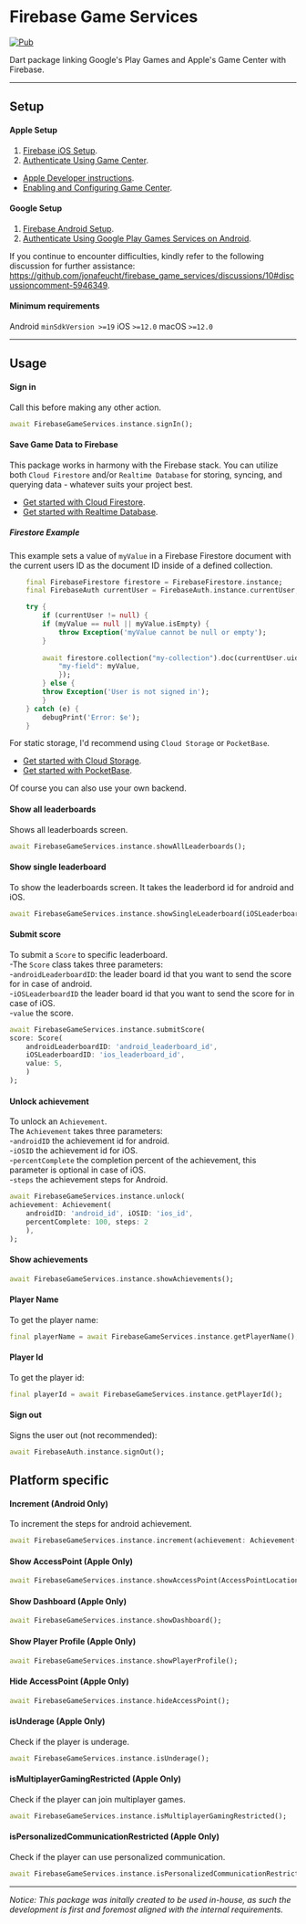 # Firebase Game Services

[![Pub](https://img.shields.io/pub/v/firebase_game_services.svg?style=popout&include_prereleases)](https://pub.dartlang.org/packages/firebase_game_services)

Dart package linking Google's Play Games and Apple's Game Center with Firebase.

---

## Setup

#### Apple Setup

1. [Firebase iOS Setup](https://firebase.google.com/docs/flutter/setup?platform=ios).
2. [Authenticate Using Game Center](https://firebase.google.com/docs/auth/ios/game-center).

- [Apple Developer instructions](https://developer.apple.com/library/archive/documentation/NetworkingInternet/Conceptual/GameKit_Guide/GameCenterOverview/GameCenterOverview.html#//apple_ref/doc/uid/TP40008304-CH5-SW22).
- [Enabling and Configuring Game Center](https://developer.apple.com/documentation/gamekit/enabling_and_configuring_game_center).

#### Google Setup

1. [Firebase Android Setup](https://firebase.google.com/docs/flutter/setup?platform=android).
2. [Authenticate Using Google Play Games Services on Android](https://firebase.google.com/docs/auth/android/play-games).

If you continue to encounter difficulties, kindly refer to the following
discussion for further assistance:
https://github.com/jonafeucht/firebase_game_services/discussions/10#discussioncomment-5946349.

#### Minimum requirements

Android `minSdkVersion >=19` iOS `>=12.0` macOS `>=12.0`

---

## Usage

#### Sign in

Call this before making any other action.

```dart
await FirebaseGameServices.instance.signIn();
```

#### Save Game Data to Firebase

This package works in harmony with the Firebase stack. You can utilize both
`Cloud Firestore` and/or `Realtime Database` for storing, syncing, and querying
data - whatever suits your project best.

- [Get started with Cloud Firestore](https://firebase.google.com/docs/firestore/quickstart).
- [Get started with Realtime Database](https://firebase.google.com/docs/database/flutter/start).

##### Firestore Example

This example sets a value of `myValue` in a Firebase Firestore document with the
current users ID as the document ID inside of a defined collection.

```dart
    final FirebaseFirestore firestore = FirebaseFirestore.instance;
    final FirebaseAuth currentUser = FirebaseAuth.instance.currentUser;

    try {
        if (currentUser != null) {
        if (myValue == null || myValue.isEmpty) {
            throw Exception('myValue cannot be null or empty');
        }
        
        await firestore.collection("my-collection").doc(currentUser.uid).update({
            "my-field": myValue,
            });
        } else {
        throw Exception('User is not signed in');
        }
    } catch (e) {
        debugPrint('Error: $e');
    }
```

For static storage, I'd recommend using `Cloud Storage` or `PocketBase`.

- [Get started with Cloud Storage](https://firebase.google.com/docs/storage/flutter/start).
- [Get started with PocketBase](https://pocketbase.io).

Of course you can also use your own backend.

#### Show all leaderboards

Shows all leaderboards screen.

```dart
await FirebaseGameServices.instance.showAllLeaderboards();
```

#### Show single leaderboard

To show the leaderboards screen. It takes the leaderbord id for android and iOS.

```dart
await FirebaseGameServices.instance.showSingleLeaderboard(iOSLeaderboardID: 'ios_leaderboard_id', androidLeaderboardID: 'android_leaderboard_id');
```

#### Submit score

To submit a `Score` to specific leaderboard.\
-The `Score` class takes three parameters:\
-`androidLeaderboardID`: the leader board id that you want to send the score for
in case of android.\
-`iOSLeaderboardID` the leader board id that you want to send the score for in
case of iOS.\
-`value` the score.

```dart
await FirebaseGameServices.instance.submitScore(
score: Score(
    androidLeaderboardID: 'android_leaderboard_id',
    iOSLeaderboardID: 'ios_leaderboard_id', 
    value: 5,
    )
);
```

#### Unlock achievement

To unlock an `Achievement`.\
The `Achievement` takes three parameters:\
-`androidID` the achievement id for android.\
-`iOSID` the achievement id for iOS.\
-`percentComplete` the completion percent of the achievement, this parameter is
optional in case of iOS.\
-`steps` the achievement steps for Android.

```dart
await FirebaseGameServices.instance.unlock(
achievement: Achievement(
    androidID: 'android_id', iOSID: 'ios_id',
    percentComplete: 100, steps: 2
    ),
);
```

#### Show achievements

```dart
await FirebaseGameServices.instance.showAchievements();
```

#### Player Name

To get the player name:

```dart
final playerName = await FirebaseGameServices.instance.getPlayerName();
```

#### Player Id

To get the player id:

```dart
final playerId = await FirebaseGameServices.instance.getPlayerId();
```

#### Sign out

Signs the user out (not recommended):

```dart
await FirebaseAuth.instance.signOut();
```

## Platform specific

#### Increment (Android Only)

To increment the steps for android achievement.

```dart
await FirebaseGameServices.instance.increment(achievement: Achievement(androidID: 'android_id', steps: 50));
```

#### Show AccessPoint (Apple Only)

```dart
await FirebaseGameServices.instance.showAccessPoint(AccessPointLocation.topLeading, showHighlights: true);
```

#### Show Dashboard (Apple Only)

```dart
await FirebaseGameServices.instance.showDashboard();
```

#### Show Player Profile (Apple Only)

```dart
await FirebaseGameServices.instance.showPlayerProfile();
```

#### Hide AccessPoint (Apple Only)

```dart
await FirebaseGameServices.instance.hideAccessPoint();
```

#### isUnderage (Apple Only)

Check if the player is underage.

```dart
await FirebaseGameServices.instance.isUnderage();
```

#### isMultiplayerGamingRestricted (Apple Only)

Check if the player can join multiplayer games.

```dart
await FirebaseGameServices.instance.isMultiplayerGamingRestricted();
```

#### isPersonalizedCommunicationRestricted (Apple Only)

Check if the player can use personalized communication.

```dart
await FirebaseGameServices.instance.isPersonalizedCommunicationRestricted();
```

---

_Notice:_ _This package was initally created to be used in-house, as such the
development is first and foremost aligned with the internal requirements._
